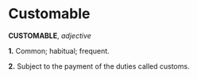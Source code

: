 # Customable

**CUSTOMABLE**, _adjective_

**1.** Common; habitual; frequent.

**2.** Subject to the payment of the duties called customs.